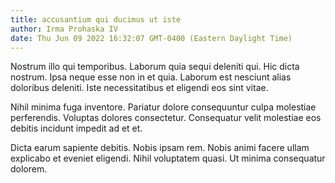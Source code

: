 ```yaml
---
title: accusantium qui ducimus ut iste
author: Irma Prohaska IV
date: Thu Jun 09 2022 16:32:07 GMT-0400 (Eastern Daylight Time)
---
```

Nostrum illo qui temporibus. Laborum quia sequi deleniti qui. Hic dicta nostrum. Ipsa neque esse non in et quia. Laborum est nesciunt alias doloribus deleniti. Iste necessitatibus et eligendi eos sint vitae.

 Nihil minima fuga inventore. Pariatur dolore consequuntur culpa molestiae perferendis. Voluptas dolores consectetur. Consequatur velit molestiae eos debitis incidunt impedit ad et et.

 Dicta earum sapiente debitis. Nobis ipsam rem. Nobis animi facere ullam explicabo et eveniet eligendi. Nihil voluptatem quasi. Ut minima consequatur dolorem.